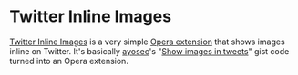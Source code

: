 Twitter Inline Images
=====================

[Twitter Inline Images](https://addons.opera.com/addons/extensions/details/twitter-inline-images/)
is a very simple
[Opera extension](https://addons.opera.com/addons/extensions/) that
shows images inline on Twitter. It's basically
[ayosec](https://github.com/ayosec)'s
"[Show images in tweets](https://gist.github.com/1073923)" gist code
turned into an Opera extension.
